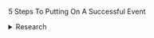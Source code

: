 5 Steps To Putting On A Successful Event
<details>
* <summary>Research</summary>

  * Define your goals and objectives
  * Outline what your event will entail, and check it is feasible
  
</details>
